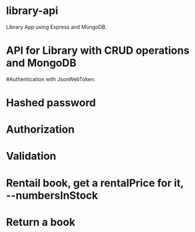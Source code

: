 # library-api
Library App using Express and MongoDB. 

# API for Library with CRUD operations and MongoDB

#Authentication with JsonWebToken. 

# Hashed password

# Authorization

# Validation

# Rentail book, get a rentalPrice for it, --numbersInStock

# Return a book

